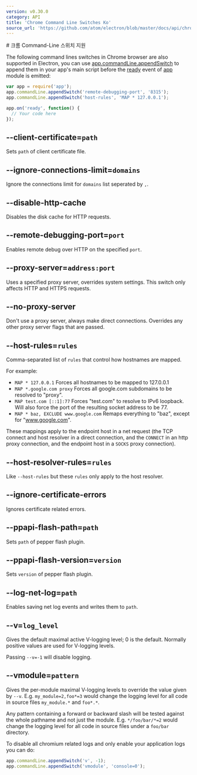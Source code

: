 ```yaml
---
version: v0.30.0
category: API
title: 'Chrome Command Line Switches Ko'
source_url: 'https://github.com/atom/electron/blob/master/docs/api/chrome-command-line-switches-ko.md'
---
```


﻿# 크롬 Command-Line 스위치 지원

The following command lines switches in Chrome browser are also supported in
Electron, you can use [app.commandLine.appendSwitch][append-switch] to append
them in your app's main script before the [ready][ready] event of [app][app]
module is emitted:

```javascript
var app = require('app');
app.commandLine.appendSwitch('remote-debugging-port', '8315');
app.commandLine.appendSwitch('host-rules', 'MAP * 127.0.0.1');

app.on('ready', function() {
  // Your code here
});
```

## --client-certificate=`path`

Sets `path` of client certificate file.

## --ignore-connections-limit=`domains`

Ignore the connections limit for `domains` list seperated by `,`.

## --disable-http-cache

Disables the disk cache for HTTP requests.

## --remote-debugging-port=`port`

Enables remote debug over HTTP on the specified `port`.

## --proxy-server=`address:port`

Uses a specified proxy server, overrides system settings. This switch only
affects HTTP and HTTPS requests.

## --no-proxy-server

Don't use a proxy server, always make direct connections. Overrides any other
proxy server flags that are passed.

## --host-rules=`rules`

Comma-separated list of `rules` that control how hostnames are mapped.

For example:

* `MAP * 127.0.0.1` Forces all hostnames to be mapped to 127.0.0.1
* `MAP *.google.com proxy` Forces all google.com subdomains to be resolved to
  "proxy".
* `MAP test.com [::1]:77` Forces "test.com" to resolve to IPv6 loopback. Will
  also force the port of the resulting socket address to be 77.
* `MAP * baz, EXCLUDE www.google.com` Remaps everything to "baz", except for
  "www.google.com".

These mappings apply to the endpoint host in a net request (the TCP connect
and host resolver in a direct connection, and the `CONNECT` in an http proxy
connection, and the endpoint host in a `SOCKS` proxy connection).

## --host-resolver-rules=`rules`

Like `--host-rules` but these `rules` only apply to the host resolver.

[app]: app-ko.md
[append-switch]: app-ko.md#appcommandlineappendswitchswitch-value
[ready]: app-ko.md#event-ready

## --ignore-certificate-errors

Ignores certificate related errors.

## --ppapi-flash-path=`path`

Sets `path` of pepper flash plugin.

## --ppapi-flash-version=`version`

Sets `version` of pepper flash plugin.

## --log-net-log=`path`

Enables saving net log events and writes them to `path`.

## --v=`log_level`

Gives the default maximal active V-logging level; 0 is the default. Normally
positive values are used for V-logging levels.

Passing `--v=-1` will disable logging.

## --vmodule=`pattern`

Gives the per-module maximal V-logging levels to override the value given by
`--v`. E.g. `my_module=2,foo*=3` would change the logging level for all code in
source files `my_module.*` and `foo*.*`.

Any pattern containing a forward or backward slash will be tested against the
whole pathname and not just the module. E.g. `*/foo/bar/*=2` would change the
logging level for all code in source files under a `foo/bar` directory.

To disable all chromium related logs and only enable your application logs you
can do:

```javascript
app.commandLine.appendSwitch('v', -1);
app.commandLine.appendSwitch('vmodule', 'console=0');
```
